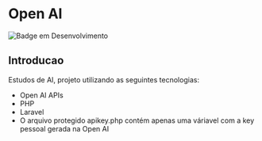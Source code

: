 # Open AI
![Badge em Desenvolvimento](https://img.shields.io/static/v1?label=STATUS&message=FINALIZADO&color=GREEN&style=for-the-badge)
## Introducao
Estudos de AI, projeto utilizando as seguintes tecnologias:
* Open AI APIs 
* PHP
* Laravel
* O arquivo protegido apikey.php contém apenas uma váriavel com a key pessoal gerada na Open AI